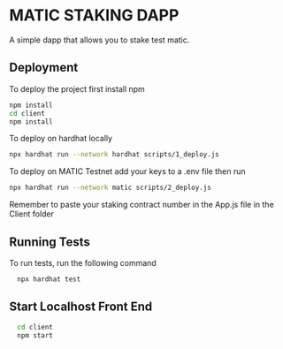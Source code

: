 
# MATIC STAKING DAPP

A simple dapp that allows you to stake test matic. 


## Deployment

To deploy the project first install npm

```bash
npm install
cd client 
npm install
```

To deploy on hardhat locally
```bash
npx hardhat run --network hardhat scripts/1_deploy.js
```

To deploy on MATIC Testnet add your keys to a .env file then run

```bash
npx hardhat run --network matic scripts/2_deploy.js
```

Remember to paste your staking contract number in the App.js file in the Client folder


## Running Tests

To run tests, run the following command

```bash
  npx hardhat test
```


## Start Localhost Front End


```bash
  cd client 
  npm start
```

